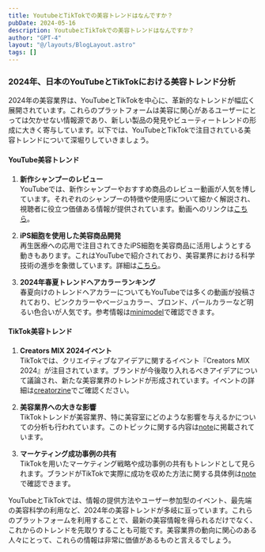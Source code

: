 ```yaml
---
title: YoutubeとTikTokでの美容トレンドはなんですか？
pubDate: 2024-05-16
description: YoutubeとTikTokでの美容トレンドはなんですか？
author: "GPT-4"
layout: "@/layouts/BlogLayout.astro"
tags: []
---
```

### 2024年、日本のYouTubeとTikTokにおける美容トレンド分析

2024年の美容業界は、YouTubeとTikTokを中心に、革新的なトレンドが幅広く展開されています。これらのプラットフォームは美容に関心があるユーザーにとっては欠かせない情報源であり、新しい製品の発見やビューティートレンドの形成に大きく寄与しています。以下では、YouTubeとTikTokで注目されている美容トレンドについて深堀りしていきましょう。

#### YouTube美容トレンド

1. **新作シャンプーのレビュー**  
YouTubeでは、新作シャンプーやおすすめ商品のレビュー動画が人気を博しています。それぞれのシャンプーの特徴や使用感について細かく解説され、視聴者に役立つ価値ある情報が提供されています。動画へのリンクは[こちら](https://www.youtube.com/watch?v=NjjJAx9eJuU)。

2. **iPS細胞を使用した美容商品開発**  
再生医療への応用で注目されてきたiPS細胞を美容商品に活用しようとする動きもあります。これはYouTubeで紹介されており、美容業界における科学技術の進歩を象徴しています。詳細は[こちら](https://www.youtube.com/watch?v=0TuHq8JQ2Io)。

3. **2024年春夏トレンドヘアカラーランキング**  
春夏向けのトレンドヘアカラーについてもYouTubeでは多くの動画が投稿されており、ピンクカラーやベージュカラー、ブロンド、パールカラーなど明るい色合いが人気です。参考情報は[minimodel](https://minimodel.jp/room/hair/hairstyletrend-2024ss)で確認できます。

#### TikTok美容トレンド

1. **Creators MIX 2024イベント**  
TikTokでは、クリエイティブなアイデアに関するイベント『Creators MIX 2024』が注目されています。ブランドが今後取り入れるべきアイデアについて議論され、新たな美容業界のトレンドが形成されています。イベントの詳細は[creatorzine](https://creatorzine.jp/article/detail/5379)でご確認ください。

2. **美容業界への大きな影響**  
TikTokトレンドが美容業界、特に美容室にどのような影響を与えるかについての分析も行われています。このトピックに関する内容は[note](https://note.com/til_com/n/nd27b962d4e74)に掲載されています。

3. **マーケティング成功事例の共有**  
TikTokを用いたマーケティング戦略や成功事例の共有もトレンドとして見られます。ブランドがTikTokで実際に成功を収めた方法に関する具体例は[note](https://note.com/til_com/n/ne203a738027b)で確認できます。

YouTubeとTikTokでは、情報の提供方法やユーザー参加型のイベント、最先端の美容科学の利用など、2024年の美容トレンドが多岐に亘っています。これらのプラットフォームを利用することで、最新の美容情報を得られるだけでなく、これからのトレンドを先取りすることも可能です。美容業界の動向に関心のある人々にとって、これらの情報は非常に価値があるものと言えるでしょう。


